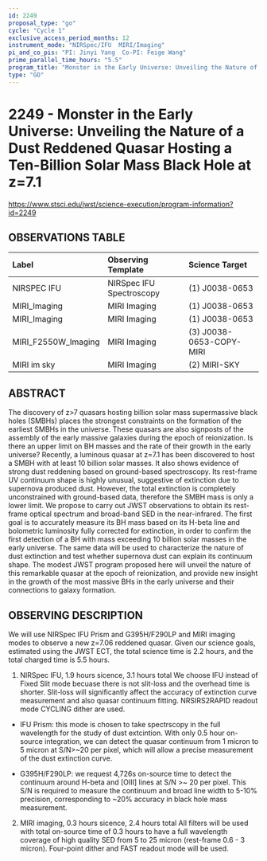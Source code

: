 ```yaml
---
id: 2249
proposal_type: "go"
cycle: "Cycle 1"
exclusive_access_period_months: 12
instrument_mode: "NIRSpec/IFU  MIRI/Imaging"
pi_and_co_pis: "PI: Jinyi Yang  Co-PI: Feige Wang"
prime_parallel_time_hours: "5.5"
program_title: "Monster in the Early Universe: Unveiling the Nature of a Dust Reddened Quasar Hosting a Ten-Billion Solar Mass Black Hole at z=7.1"
type: "GO"
---
```

# 2249 - Monster in the Early Universe: Unveiling the Nature of a Dust Reddened Quasar Hosting a Ten-Billion Solar Mass Black Hole at z=7.1
https://www.stsci.edu/jwst/science-execution/program-information?id=2249
## OBSERVATIONS TABLE
| Label                  | Observing Template         | Science Target                 |
| :--------------------- | :------------------------- | :----------------------------- |
| NIRSPEC IFU            | NIRSpec IFU Spectroscopy   | (1) J0038-0653                 |
| MIRI_Imaging           | MIRI Imaging               | (1) J0038-0653                 |
| MIRI_Imaging           | MIRI Imaging               | (1) J0038-0653                 |
| MIRI_F2550W_Imaging    | MIRI Imaging               | (3) J0038-0653-COPY-MIRI       |
| MIRI im sky            | MIRI Imaging               | (2) MIRI-SKY                   |

## ABSTRACT

The discovery of z>7 quasars hosting billion solar mass supermassive black holes (SMBHs) places the strongest constraints on the formation of the earliest SMBHs in the universe. These quasars are also signposts of the assembly of the early massive galaxies during the epoch of reionization. Is there an upper limit on BH masses and the rate of their growth in the early universe? Recently, a luminous quasar at z=7.1 has been discovered to host a SMBH with at least 10 billion solar masses. It also shows evidence of strong dust reddening based on ground-based spectroscopy. Its rest-frame UV continuum shape is highly unusual, suggestive of extinction due to supernova produced dust. However, the total extinction is completely unconstrained with ground-based data, therefore the SMBH mass is only a lower limit. We propose to carry out JWST observations to obtain its rest-frame optical spectrum and broad-band SED in the near-infrared. The first goal is to accurately measure its BH mass based on its H-beta line and bolometric luminosity fully corrected for extinction, in order to confirm the first detection of a BH with mass exceeding 10 billion solar masses in the early universe. The same data will be used to characterize the nature of dust extinction and test whether supernova dust can explain its continuum shape. The modest JWST program proposed here will unveil the nature of this remarkable quasar at the epoch of reionization, and provide new insight in the growth of the most massive BHs in the early universe and their connections to galaxy formation.

## OBSERVING DESCRIPTION

We will use NIRSpec IFU Prism and G395H/F290LP and MIRI imaging modes to observe a new z=7.06 reddened quasar. Given our science goals, estimated using the JWST ECT, the total science time is 2.2 hours, and the total charged time is 5.5 hours.

1. NIRSpec IFU, 1.9 hours sicence, 3.1 hours total
We choose IFU instead of Fixed Slit mode becuase there is not slit-loss and the overhead time is shorter. Slit-loss will significantly affect the accuracy of extinction curve measurement and also quasar continuum fitting. NRSIRS2RAPID readout mode CYCLING dither are used.

- IFU Prism: this mode is chosen to take spectrscopy in the full wavelength for the study of dust extcintion. With only 0.5 hour on-source integration, we can detect the quasar continuum from 1 micron to 5 micron at S/N>~20 per pixel, which will allow a precise measurement of the dust extinction curve.

- G395H/F290LP: we request 4,726s on-source time to detect the continuum around H-beta and [OIII] lines at S/N >~ 20 per pixel. This S/N is required to measure the continuum and broad line width to 5-10% precision, corresponding to ~20% accuracy in black hole mass measurement.

2. MIRI imaging, 0.3 hours sicence, 2.4 hours total
All filters will be used with total on-source time of 0.3 hours to have a full wavelength coverage of high quality SED from 5 to 25 micron (rest-frame 0.6 - 3 micron). Four-point dither and FAST readout mode will be used.